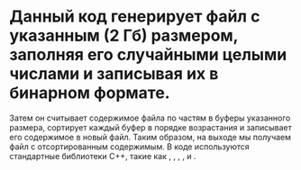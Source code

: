 # Данный код генерирует файл с указанным (2 Гб) размером, заполняя его случайными целыми числами и записывая их в бинарном формате.
Затем он считывает содержимое файла по частям в буферы указанного размера, сортирует каждый буфер в порядке возрастания и записывает его содержимое в новый файл. 
Таким образом, на выходе мы получаем файл с отсортированным содержимым.
В коде используются стандартные библиотеки C++, такие как <string>, <fstream>, <iostream>, <cstdlib>, <ctime> и <algorithm>.
